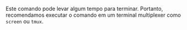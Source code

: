 Este comando pode levar algum tempo para terminar. Portanto, recomendamos executar o comando em um terminal multiplexer como `screen` ou `tmux`.
